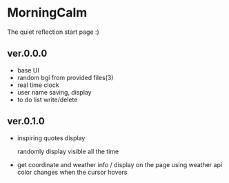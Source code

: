 # MorningCalm
The quiet reflection start page :)
 
## ver.0.0.0

- base UI
- random bgi from provided files(3)
- real time clock
- user name saving, display
- to do list write/delete

## ver.0.1.0

- inspiring quotes display

	randomly display
	visible all the time 


- get coordinate and weather info / display on the page
 using weather api
 color changes when the cursor hovers
